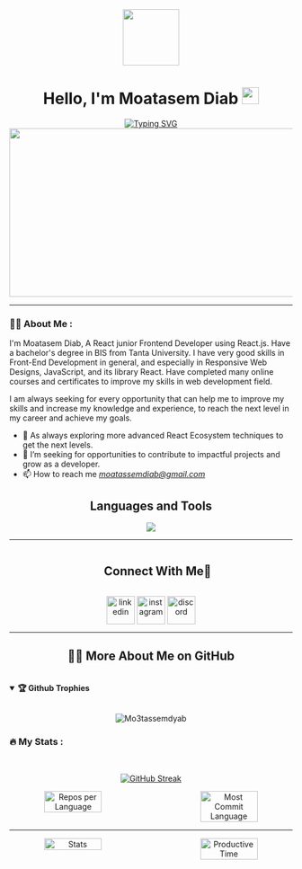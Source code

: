 <div id="header" align="center">
  <img src="https://media.giphy.com/media/xBTSwCTFkgfcdTjHMz/giphy.gif" width="100"/>
</div>
<div id="badges" align="center">
  <h1>
    Hello, I'm Moatasem Diab
    <img src="https://media.giphy.com/media/hvRJCLFzcasrR4ia7z/giphy.gif" width="30px"/>
  </h1>
<a href="https://git.io/typing-svg"><img src="https://readme-typing-svg.herokuapp.com?font=Fira+Code&size=22&duration=3000&pause=500&color=F76327&width=435&lines=A+Passionate+React+Frontend++Developer.;with+1%2B+Year+of+Experience" alt="Typing SVG" /></a>

  <div align="center">
    <img src="https://media.giphy.com/media/dWesBcTLavkZuG35MI/giphy.gif" width="600" height="300"/>
  </div>
  </div>
  
  ---

### :man_technologist: About Me :
I'm Moatasem Diab, A React junior Frontend Developer using React.js. Have a bachelor's degree in BIS from Tanta University. I have very good skills in Front-End Development in general, and especially in Responsive Web Designs, JavaScript, and its library React. Have completed many online courses and certificates to improve my skills in web development field.

I am always seeking for every opportunity that can help me to improve my skills and increase my knowledge and experience, to reach the next level in my career and achieve my goals.

- 🌱 As always exploring more advanced React Ecosystem techniques to get the next levels.
- 💼 I’m seeking for opportunities to contribute to impactful projects and grow as a developer.
- 📫 How to reach me *moatassemdiab@gmail.com*


<div>
    <h2 align="center">Languages and Tools</h2>
<p align="center">
  <a href="https://skillicons.dev">
    <img src="https://skillicons.dev/icons?i=git,cpp,css,discord,pug,figma,firebase,github,html,java,js,jquery,md,materialui,sass,nextjs,postman,react,redux,tailwind,ts,vscode,npm,vite,vercel,netlify,linkedin&perline=14" />
  </a>
</p>

  ---
  <div id="user-content-toc">
  <ul align="center">
    <summary><h2 style="display: inline-block">Connect With Me🤝</h2></summary>
  </ul>
</div>
<!--icons and links-->
<p align="center">
<a href="https://www.linkedin.com/in/moatasemdiab8/" target="blank"><img align="center" src="https://user-images.githubusercontent.com/88904952/234979284-68c11d7f-1acc-4f0c-ac78-044e1037d7b0.png" alt="linkedin" height="50" width="50" /></a>
<a href="https://www.instagram.com/nishant.jangir.1010/" target="blank"><img align="center" src="https://user-images.githubusercontent.com/88904952/234981169-2dd1e58f-4b7e-468c-8213-034ba62156c3.png" alt="instagram" height="50" width="50" /></a>
<a href="https://github.com/Mo3tassemdyab" target="blank"><img align="center" src="https://user-images.githubusercontent.com/88904952/234982627-019fd336-6248-453c-9b05-97c13fd1d207.png" alt="discord" height="50" width="50" /></a>
</p>

---

<h2 align="center">👨‍💻 More About Me on GitHub</h2>
<br>

<details open>
<summary><b>🏆 Github Trophies</b></summary>
<br>
  
<p align="center">
<img src="https://github-profile-trophy.vercel.app/?username=Mo3tassemdyab&theme=radical&no-frame=true&no-bg=true" alt="Mo3tassemdyab" />
</p>
</details>

### :fire: My Stats :
<br>


<div align="center">
  
  [![GitHub Streak](https://github-readme-streak-stats.herokuapp.com?user=Mo3tassemdyab&theme=dark&hide_border=true)](https://git.io/streak-stats)
  
</div>


<div style="display: flex; justify-content: space-between;" align="center">
  <img src="https://github-profile-summary-cards.vercel.app/api/cards/repos-per-language?username=Mo3tassemdyab&theme=github_dark" alt="Repos per Language" style="width: 45%; margin-right: 10px;">
  <img src="https://github-profile-summary-cards.vercel.app/api/cards/most-commit-language?username=Mo3tassemdyab&theme=github_dark" alt="Most Commit Language" style="width: 45%;">
</div>

---
<div style="display: flex; justify-content: space-between;" align="center">
  <img src="https://github-profile-summary-cards.vercel.app/api/cards/stats?username=Mo3tassemdyab&theme=github_dark" alt="Stats" style="width: 45%; margin-right: 10px;">
  <img src="https://github-profile-summary-cards.vercel.app/api/cards/productive-time?username=Mo3tassemdyab&theme=github_dark&utcOffset=8" alt="Productive Time" style="width: 45%;">
</div>
